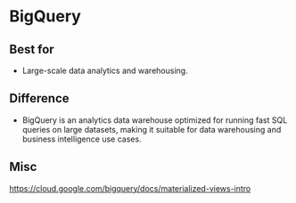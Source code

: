 # BigQuery


## Best for
- Large-scale data analytics and warehousing.

## Difference
- BigQuery is an analytics data warehouse optimized for running fast SQL queries on large datasets, making it suitable for data warehousing and business intelligence use cases.

## Misc

https://cloud.google.com/bigquery/docs/materialized-views-intro